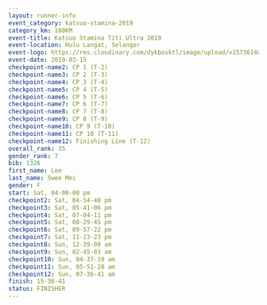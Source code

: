 ```yaml
--- 
layout: runner-info 
event_category: katsuo-stamina-2019 
category_km: 100KM 
event-title: Katsuo Stamina Titi Ultra 2019 
event-location: Hulu Langat, Selangor 
event-logo: https://res.cloudinary.com/dykbosktl/image/upload/v1573614825/Logo/Logo_p7ft6n.png 
event-date: 2019-03-15 
checkpoint-name2: CP 1 (T-2) 
checkpoint-name3: CP 2 (T-3) 
checkpoint-name4: CP 3 (T-4) 
checkpoint-name5: CP 4 (T-5) 
checkpoint-name6: CP 5 (T-6) 
checkpoint-name7: CP 6 (T-7) 
checkpoint-name8: CP 7 (T-8) 
checkpoint-name9: CP 8 (T-9) 
checkpoint-name10: CP 9 (T-10) 
checkpoint-name11: CP 10 (T-11) 
checkpoint-name12: Finishing Line (T-12) 
overall_rank: 35
gender_rank: 7
bib: 1326
first_name: Lee
last_name: Swee Mei
gender: F
start: Sat, 04-00-00 pm
checkpoint2: Sat, 04-54-40 pm
checkpoint3: Sat, 05-41-06 pm
checkpoint4: Sat, 07-04-11 pm
checkpoint5: Sat, 08-29-45 pm
checkpoint6: Sat, 09-57-22 pm
checkpoint7: Sat, 11-23-23 pm
checkpoint8: Sun, 12-39-09 am
checkpoint9: Sun, 02-45-03 am
checkpoint10: Sun, 04-37-19 am
checkpoint11: Sun, 05-51-28 am
checkpoint12: Sun, 07-36-41 am
finish: 15-36-41
status: FINISHER
--- 
```

